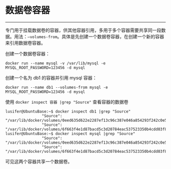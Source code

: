 # 数据卷容器

---

专门用于挂载数据卷的容器，供其他容器引用，多用于多个容器需要共享同一段数据。用法：`–volumes-from`。具体是先创建一个数据卷容器，在创建一个新的容器来引用数据卷容器。

创建一个数据卷容器：

```
docker run --name mysql -v /var/lib/mysql -e MYSQL_ROOT_PASSWORD=123456 -d mysql
```

创建一个名为 db1 的容器并引用 mysql 容器：

```
docker run --name db1 --volumes-from mysql -e MYSQL_ROOT_PASSWORD=123456 -d mysql
```

使用 `docker inspect 容器 |grep "Source"` 查看容器的数据卷

```
lusifer@UbuntuBase:~$ docker inspect db1 |grep "Source"
                "Source": "/var/lib/docker/volumes/0eed635d622e2287ef13c96c387e046a854293f242c0e514933ad542ecee1f84/_data",
                "Source": "/var/lib/docker/volumes/6f663f4e1d87bacd5c3d20784eac537523350b4cdd03f84bae963aa5a258ccb1/_data",
lusifer@UbuntuBase:~$ docker inspect mysql |grep "Source"
                "Source": "/var/lib/docker/volumes/0eed635d622e2287ef13c96c387e046a854293f242c0e514933ad542ecee1f84/_data",
                "Source": "/var/lib/docker/volumes/6f663f4e1d87bacd5c3d20784eac537523350b4cdd03f84bae963aa5a258ccb1/_data",
```

可见这两个容器共享一个数据卷。